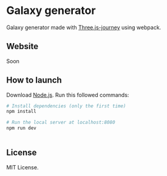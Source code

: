 # Galaxy generator 

Galaxy generator made with [Three.js-journey](https://threejs-journey.com/) using webpack. 

## Website 

Soon 

 
## How to launch 

Download [Node.js](https://nodejs.org/en/download/).
Run this followed commands:

``` bash
# Install dependencies (only the first time)
npm install

# Run the local server at localhost:8080
npm run dev
 
```

 ## License 

 MIT License. 